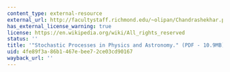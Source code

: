 ```yaml
---
content_type: external-resource
external_url: http://facultystaff.richmond.edu/~olipan/Chandrashekhar.pdf
has_external_license_warning: true
license: https://en.wikipedia.org/wiki/All_rights_reserved
status: ''
title: '"Stochastic Processes in Physics and Astronomy." (PDF - 10.9MB)'
uid: 4fe89f3a-86b1-467e-bee7-2ce03cd90167
wayback_url: ''
---
```


